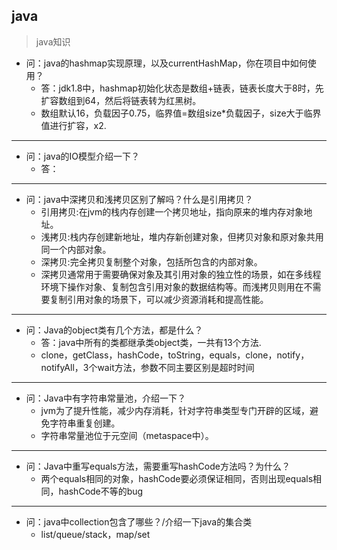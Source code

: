 ## java
> java知识
- 问：java的hashmap实现原理，以及currentHashMap，你在项目中如何使用？
  - 答：jdk1.8中，hashmap初始化状态是数组+链表，链表长度大于8时，先扩容数组到64，然后将链表转为红黑树。
  - 数组默认16，负载因子0.75，临界值=数组size*负载因子，size大于临界值进行扩容，x2.
--- 
- 问：java的IO模型介绍一下？
  - 答：
---
- 问：java中深拷贝和浅拷贝区别了解吗？什么是引用拷贝？
  - 引用拷贝:在jvm的栈内存创建一个拷贝地址，指向原来的堆内存对象地址。
  - 浅拷贝:栈内存创建新地址，堆内存新创建对象，但拷贝对象和原对象共用同一个内部对象。
  - 深拷贝:完全拷贝复制整个对象，包括所包含的内部对象。
  - 深拷贝通常用于需要确保对象及其引用对象的独立性的场景，如在多线程环境下操作对象、复制包含引用对象的数据结构等。而浅拷贝则用在不需要复制引用对象的场景下，可以减少资源消耗和提高性能。
---
- 问：Java的object类有几个方法，都是什么？
  - 答：java中所有的类都继承类object类，一共有13个方法.
  - clone，getClass，hashCode，toString，equals，clone，notify，notifyAll，3个wait方法，参数不同主要区别是超时时间
---  
- 问：Java中有字符串常量池，介绍一下？
  - jvm为了提升性能，减少内存消耗，针对字符串类型专门开辟的区域，避免字符串重复创建。
  - 字符串常量池位于元空间（metaspace中）。
---
- 问：Java中重写equals方法，需要重写hashCode方法吗？为什么？
  - 两个equals相同的对象，hashCode要必须保证相同，否则出现equals相同，hashCode不等的bug
---
- 问：java中collection包含了哪些？/介绍一下java的集合类
  - list/queue/stack，map/set
